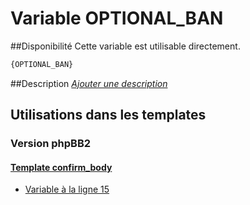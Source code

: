 # Variable OPTIONAL_BAN

##Disponibilité
Cette variable est utilisable directement.

```html
{OPTIONAL_BAN}
```

##Description
[*Ajouter une description*](https://fa-tvars.appspot.com/var/OPTIONAL_BAN)

## Utilisations dans les templates

### Version phpBB2

#### [Template confirm_body](subsilver/confirm_body.md#readme)
* [Variable &agrave; la ligne 15](../subsilver/confirm_body.tpl#L15)